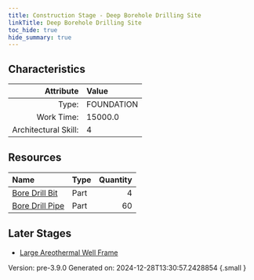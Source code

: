 ```yaml
---
title: Construction Stage - Deep Borehole Drilling Site
linkTitle: Deep Borehole Drilling Site
toc_hide: true
hide_summary: true
---
```


## Characteristics

| Attribute      | Value |
|--------:|:------|
|Type:|FOUNDATION|
|Work Time:|15000.0|
|Architectural Skill:|4|

## Resources

| Name | Type | Quantity |
|:-----|:-----|-----:|
|[Bore Drill Bit](/docs/definitions/part/bore-drill-bit)|Part|4|
|[Bore Drill Pipe](/docs/definitions/part/bore-drill-pipe)|Part|60|

## Later Stages
- [Large Areothermal Well Frame](/docs/definitions/construction/large-areothermal-well-frame)


Version: pre-3.9.0 Generated on: 2024-12-28T13:30:57.2428854
{.small }